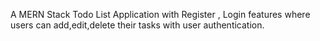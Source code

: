 A MERN Stack Todo List Application with Register , Login features where users can add,edit,delete their tasks with user authentication.
